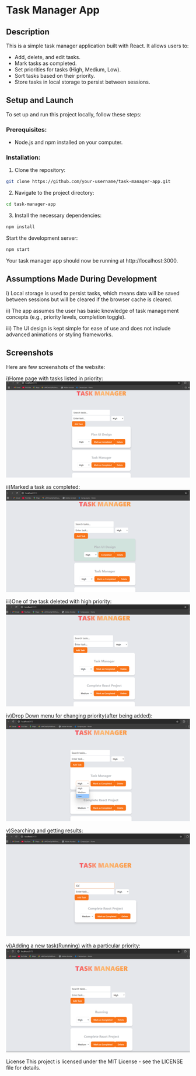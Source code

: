 # Task Manager App

## Description
This is a simple task manager application built with React. It allows users to:
- Add, delete, and edit tasks.
- Mark tasks as completed.
- Set priorities for tasks (High, Medium, Low).
- Sort tasks based on their priority.
- Store tasks in local storage to persist between sessions.

## Setup and Launch

To set up and run this project locally, follow these steps:

### Prerequisites:
- Node.js and npm installed on your computer.

### Installation:

1. Clone the repository:

```bash
git clone https://github.com/your-username/task-manager-app.git
```

2. Navigate to the project directory:
```bash
cd task-manager-app
```
3. Install the necessary dependencies:
```bash
npm install
```
Start the development server:
```bash
npm start
```
Your task manager app should now be running at http://localhost:3000.

## Assumptions Made During Development
i) Local storage is used to persist tasks, which means data will be saved between sessions but will be cleared if the browser cache is cleared.

ii) The app assumes the user has basic knowledge of task management concepts (e.g., priority levels, completion toggle).

iii) The UI design is kept simple for ease of use and does not include advanced animations or styling frameworks.

## Screenshots
Here are few screenshots of the website:

i)Home page with tasks listed in priority:
![alt text](<Screenshot 2024-11-14 033651.png>)

ii)Marked a task as completed:
![alt text](<Screenshot 2024-11-14 033839.png>)

iii)One of the task deleted with high priority:
![alt text](<Screenshot 2024-11-14 033935.png>)

iv)Drop Down menu for changing priority(after being added):
![alt text](<Screenshot 2024-11-13 201056.png>)

v)Searching and getting results:
![alt text](<Screenshot 2024-11-14 034222.png>)

vi)Adding a new task(Running) with a particular priority:
![alt text](<Screenshot 2024-11-14 034343.png>)


License
This project is licensed under the MIT License - see the LICENSE file for details.

